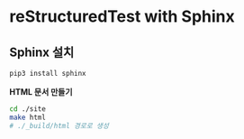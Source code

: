 # reStructuredTest with Sphinx

## Sphinx 설치

```bash
pip3 install sphinx
```

**HTML 문서 만들기**

```bash
cd ./site
make html
# ./_build/html 경로로 생성
```



